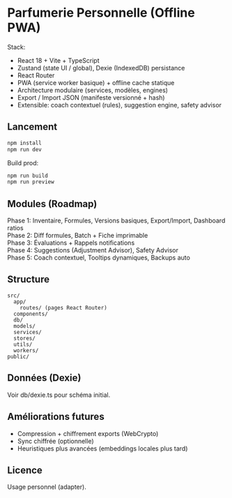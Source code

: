 # Parfumerie Personnelle (Offline PWA)

Stack:
- React 18 + Vite + TypeScript
- Zustand (state UI / global), Dexie (IndexedDB) persistance
- React Router
- PWA (service worker basique) + offline cache statique
- Architecture modulaire (services, modèles, engines)
- Export / Import JSON (manifeste versionné + hash)
- Extensible: coach contextuel (rules), suggestion engine, safety advisor

## Lancement

```bash
npm install
npm run dev
```

Build prod:
```bash
npm run build
npm run preview
```

## Modules (Roadmap)
Phase 1: Inventaire, Formules, Versions basiques, Export/Import, Dashboard ratios  
Phase 2: Diff formules, Batch + Fiche imprimable  
Phase 3: Évaluations + Rappels notifications  
Phase 4: Suggestions (Adjustment Advisor), Safety Advisor  
Phase 5: Coach contextuel, Tooltips dynamiques, Backups auto  

## Structure

```
src/
  app/
    routes/ (pages React Router)
  components/
  db/
  models/
  services/
  stores/
  utils/
  workers/
public/
```

## Données (Dexie)
Voir db/dexie.ts pour schéma initial.

## Améliorations futures
- Compression + chiffrement exports (WebCrypto)
- Sync chiffrée (optionnelle)
- Heuristiques plus avancées (embeddings locales plus tard)

## Licence
Usage personnel (adapter).